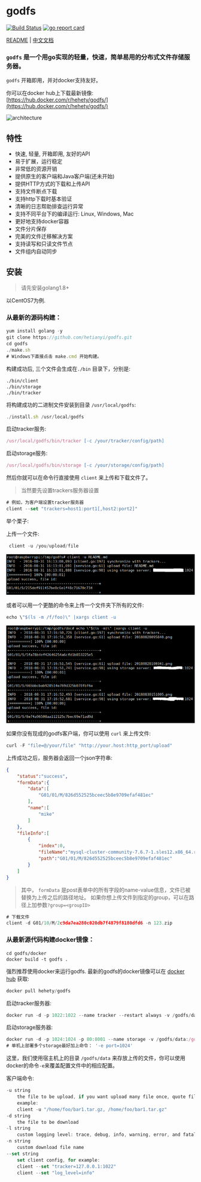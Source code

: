 godfs
==========
[![Build Status](https://travis-ci.org/hetianyi/godfs.svg?branch=master)](https://travis-ci.org/hetianyi/godfs)
[![go report card](https://goreportcard.com/badge/github.com/hetianyi/godfs "go report card")](https://goreportcard.com/report/github.com/hetianyi/godfs)

[README](README.md) | [中文文档](README_zh.md)
### ```godfs``` 是一个用go实现的轻量，快速，简单易用的分布式文件存储服务器。

```godfs``` 开箱即用，并对docker支持友好。

你可以在docker hub上下载最新镜像:
[https://hub.docker.com/r/hehety/godfs/](https://hub.docker.com/r/hehety/godfs/)

![architecture](/doc/20180830151005.png)

## 特性

- 快速, 轻量, 开箱即用, 友好的API
- 易于扩展，运行稳定
- 非常低的资源开销
- 提供原生的客户端和Java客户端(还未开始)
- 提供HTTP方式的下载和上传API
- 支持文件断点下载
- 支持http下载时基本验证
- 清晰的日志帮助排查运行异常
- 支持不同平台下的编译运行: Linux, Windows, Mac
- 更好地支持docker容器
- 文件分片保存
- 完美的文件迁移解决方案
- 支持读写和只读文件节点
- 文件组内自动同步

## 安装

> 请先安装golang1.8+

以CentOS7为例.

### 从最新的源码构建：
```javascript
yum install golang -y
git clone https://github.com/hetianyi/godfs.git
cd godfs
./make.sh
# Windows下直接点击 make.cmd 开始构建。
```
构建成功后, 三个文件会生成在`````./bin````` 目录下，分别是:
```
./bin/client
./bin/storage
./bin/tracker
```

将构建成功的二进制文件安装到目录 ```/usr/local/godfs```:
```javascript
./install.sh /usr/local/godfs
```

启动tracker服务:
```javascript
/usr/local/godfs/bin/tracker [-c /your/tracker/config/path]
```
启动storage服务:
```javascript
/usr/local/godfs/bin/storage [-c /your/storage/config/path]
```
然后你就可以在命令行直接使用 ```client``` 来上传和下载文件了。
> 当然要先设置trackers服务器设置
```javascript
# 例如，为客户端设置tracker服务器
client --set "trackers=host1:port1[,host2:port2]"
```

举个栗子:

上传一个文件:
```javascript
 client -u /you/upload/file
```
![architecture](/doc/20180828095840.png)

或者可以用一个更酷的命令来上传一个文件夹下所有的文件:
```javascript
echo \"$(ls -m /f/foo)\" |xargs client -u
```
![architecture](/doc/20180828100341.png)

如果你没有现成的godfs客户端，你可以使用 ```curl``` 来上传文件:
```javascript
curl -F "file=@/your/file" "http://your.host:http_port/upload"
```
上传成功之后，服务器会返回一个json字符串:
```json
{
    "status":"success",
    "formData":{
        "data":[
            "G01/01/M/826d552525bceec5b8e9709efaf481ec"
        ],
        "name":[
            "mike"
        ]
    },
    "fileInfo":[
        {
            "index":0,
            "fileName":"mysql-cluster-community-7.6.7-1.sles12.x86_64.rpm-bundle.tar",
            "path":"G01/01/M/826d552525bceec5b8e9709efaf481ec"
        }
    ]
}
```

> 其中， ```formData``` 是post表单中的所有字段的name-value信息，文件已被替换为上传之后的路径地址。
如果你想上传文件到指定的group，可以在路径上加参数```?group=<groupID>```

```javascript
# 下载文件
client -d G01/10/M/2c9da7ea280c020db7f4879f8180dfd6 -n 123.zip
```

### 从最新源代码构建docker镜像：
```
cd godfs/docker
docker build -t godfs .
```
强烈推荐使用docker来运行godfs.
最新的godfs的docker镜像可以在 [docker hub](https://hub.docker.com/r/hehety/godfs/) 获取:
```javascript
docker pull hehety/godfs
```

启动tracker服务器:
```javascript
docker run -d -p 1022:1022 --name tracker --restart always -v /godfs/data:/godfs/data --privileged -e log_level="info" hehety/godfs:latest tracker
```

启动storage服务器:
```javascript
docker run -d -p 1024:1024 -p 80:8001 --name storage -v /godfs/data:/godfs/data --privileged -e trackers=192.168.1.172:1022 -e bind_address=192.168.1.187 -e port=1024  -e instance_id="01" hehety/godfs storage
# 单机上部署多个storage最好加上命令： '-e port=1024'
```
这里，我们使用宿主机上的目录 ```/godfs/data``` 来存放上传的文件，你可以使用docker的命令```-e```来覆盖配置文件中的相应配置。

客户端命令:
```javascript
-u string 
    the file to be upload, if you want upload many file once, quote file paths using """ and split with ","
    example:
    client -u "/home/foo/bar1.tar.gz, /home/foo/bar1.tar.gz"
-d string 
    the file to be download
-l string 
    custom logging level: trace, debug, info, warning, error, and fatal
-n string 
    custom download file name
--set string
    set client config, for example: 
    client --set "tracker=127.0.0.1:1022"
    client --set "log_level=info"
```




